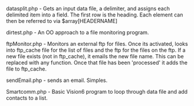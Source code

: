datasplit.php 	- Gets an input data file, a delimiter, and assigns each delimited item into a field. The first row is the heading. Each element can then be referred to via $array[HEADERNAME]  

dirtest.php	- An OO approach to a file monitoring program.  

ftpMonitor.php	- Monitors an external ftp for files. Once its activated, looks into ftp_cache file for the list of files and the ftp for the files on the ftp. If a new file exists (not in ftp_cache), it emails the new file name. This can be replaced with any function. Once that file has been 'processed' it adds the file to ftp_cache.  

sendEmail.php	- sends an email. Simples.  

Smartcomm.php 	- Basic Vision6 program to loop through data file and add contacts to a list.   
